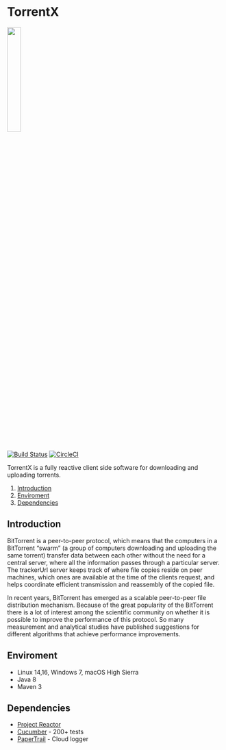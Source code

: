 # TorrentX

<img src="https://i.imgur.com/bgb8Dq7.png" height="25%"/>

[![Build Status](https://travis-ci.org/stavalfi/TorrentX.svg?branch=master)](https://travis-ci.org/stavalfi/TorrentX)
[![CircleCI](https://circleci.com/gh/stavalfi/TorrentX.svg?style=svg)](https://circleci.com/gh/stavalfi/TorrentX)

TorrentX is a fully reactive client side software for downloading and uploading torrents.

1. [Introduction](#introduction)  
2. [Enviroment](#enviroment)  
3. [Dependencies](#dependencies)  

## Introduction

BitTorrent is a peer-to-peer protocol, which means that the computers in a BitTorrent “swarm” (a group of computers downloading and uploading the same torrent) transfer data between each other without the need for a central server, where all the information passes through a particular server.
The trackerUrl server keeps track of where file copies reside on peer machines, which ones are available at the time of the clients request, and helps coordinate efficient transmission and reassembly of the copied file.

In recent years, BitTorrent has emerged as a scalable peer-to-peer file distribution mechanism.
Because of the great popularity of the BitTorrent there is a lot of interest among the scientific community on whether it is possible to improve the performance of this protocol.
So many measurement and analytical studies have published suggestions for different algorithms that achieve performance improvements.


## Enviroment
* Linux 14,16, Windows 7, macOS High Sierra
* Java 8
* Maven 3

## Dependencies
* [Project Reactor](https://github.com/reactor/reactor-core)
* [Cucumber](https://cucumber.io/) - 200+ tests
* [PaperTrail](https://papertrailapp.com/) - Cloud logger
